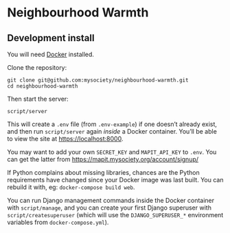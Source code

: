# Neighbourhood Warmth

## Development install

You will need [Docker](https://docs.docker.com/desktop/) installed.

Clone the repository:

    git clone git@github.com:mysociety/neighbourhood-warmth.git
    cd neighbourhood-warmth

Then start the server:

    script/server

This will create a `.env` file (from `.env-example`) if one doesn’t already exist, and then run `script/server` again _inside_ a Docker container. You’ll be able to view the site at <https://localhost:8000>.

You may want to add your own `SECRET_KEY` and `MAPIT_API_KEY` to `.env`. You can get the latter from https://mapit.mysociety.org/account/signup/

If Python complains about missing libraries, chances are the Python requirements have changed since your Docker image was last built. You can rebuild it with, eg: `docker-compose build web`.

You can run Django management commands inside the Docker container with `script/manage`, and you can create your first Django superuser with `script/createsuperuser` (which will use the `DJANGO_SUPERUSER_*` environment variables from `docker-compose.yml`).

